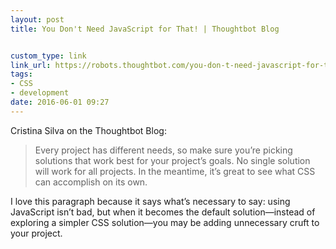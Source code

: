 ```yaml
---
layout: post
title: You Don't Need JavaScript for That! | Thoughtbot Blog


custom_type: link
link_url: https://robots.thoughtbot.com/you-don-t-need-javascript-for-that
tags:
- CSS
- development
date: 2016-06-01 09:27
---
```

Cristina Silva on the Thoughtbot Blog:

> Every project has different needs, so make sure you’re picking solutions that work best for your project’s goals. No single solution will work for all projects. In the meantime, it’s great to see what CSS can accomplish on its own.

I love this paragraph because it says what’s necessary to say: using JavaScript isn’t bad, but when it becomes the default solution—instead of exploring a simpler CSS solution—you may be adding unnecessary cruft to your project.
